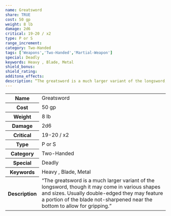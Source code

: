 ```yaml
---
name: Greatsword
share: TRUE
cost: 50 gp
weight: 8 lb
damage: 2d6
critical: 19-20 / x2
type: P or S
range_increment: 
category: Two-Handed
tags: ['Weapons','Two-Handed','Martial-Weapon']
special: Deadly
keywords: Heavy , Blade, Metal
shield_bonus: 
shield_rating: 
additona_effects: 
description: “The greatsword is a much larger variant of the longsword, though it may come in various shapes and sizes. Usually double-edged they may feature a portion of the blade not-sharpened near the bottom to allow for gripping.”
---
```

<p><span style="overflow-x: auto;"><table><tbody><tr><th>Name</th><td>Greatsword</td></tr><tr><th>Cost</th><td>50 gp</td></tr><tr><th>Weight</th><td>8 lb</td></tr><tr><th>Damage</th><td>2d6</td></tr><tr><th>Critical</th><td>19-20 / x2</td></tr><tr><th>Type</th><td>P or S</td></tr><tr><th>Category</th><td>Two-Handed</td></tr><tr><th>Special</th><td>Deadly</td></tr><tr><th>Keywords</th><td>Heavy , Blade, Metal</td></tr><tr><th>Description</th><td>“The greatsword is a much larger variant of the longsword, though it may come in various shapes and sizes. Usually double-edged they may feature a portion of the blade not-sharpened near the bottom to allow for gripping.”</td></tr></tbody></table></span></p>